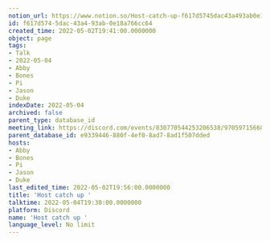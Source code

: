 ```yaml
---
notion_url: https://www.notion.so/Host-catch-up-f617d5745dac43a493ab0e18a766cc64
id: f617d574-5dac-43a4-93ab-0e18a766cc64
created_time: 2022-05-02T19:41:00.0000000
object: page
tags:
- Talk
- 2022-05-04
- Abby
- Bones
- Pi
- Jason
- Duke
indexDate: 2022-05-04
archived: false
parent_type: database_id
meeting_link: https://discord.com/events/830770544253206538/970597156681568276
parent_database_id: e9339446-880f-4ef0-8ad7-8ad1f507dded
hosts:
- Abby
- Bones
- Pi
- Jason
- Duke
last_edited_time: 2022-05-02T19:56:00.0000000
title: 'Host catch up '
talktime: 2022-05-04T19:30:00.0000000
platform: Discord
name: 'Host catch up '
language_level: No limit
---
```





